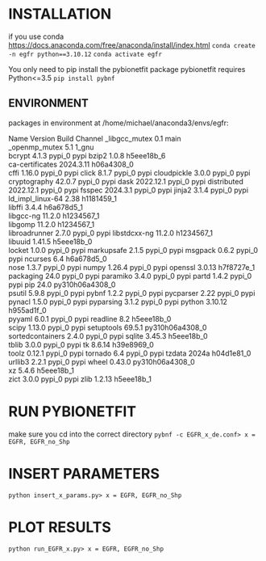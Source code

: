 
# INSTALLATION

if you use conda
https://docs.anaconda.com/free/anaconda/install/index.html
`conda create -n egfr python==3.10.12`
`conda activate egfr`

You only need to pip install the pybionetfit package
pybionetfit requires Python<=3.5
`pip install pybnf`

## ENVIRONMENT

packages in environment at /home/michael/anaconda3/envs/egfr:

Name                    Version                   Build  Channel
_libgcc_mutex             0.1                        main  
_openmp_mutex             5.1                       1_gnu  
bcrypt                    4.1.3                    pypi_0    pypi
bzip2                     1.0.8                h5eee18b_6  
ca-certificates           2024.3.11            h06a4308_0  
cffi                      1.16.0                   pypi_0    pypi
click                     8.1.7                    pypi_0    pypi
cloudpickle               3.0.0                    pypi_0    pypi
cryptography              42.0.7                   pypi_0    pypi
dask                      2022.12.1                pypi_0    pypi
distributed               2022.12.1                pypi_0    pypi
fsspec                    2024.3.1                 pypi_0    pypi
jinja2                    3.1.4                    pypi_0    pypi
ld_impl_linux-64          2.38                 h1181459_1  
libffi                    3.4.4                h6a678d5_1  
libgcc-ng                 11.2.0               h1234567_1  
libgomp                   11.2.0               h1234567_1  
libroadrunner             2.7.0                    pypi_0    pypi
libstdcxx-ng              11.2.0               h1234567_1  
libuuid                   1.41.5               h5eee18b_0  
locket                    1.0.0                    pypi_0    pypi
markupsafe                2.1.5                    pypi_0    pypi
msgpack                   0.6.2                    pypi_0    pypi
ncurses                   6.4                  h6a678d5_0  
nose                      1.3.7                    pypi_0    pypi
numpy                     1.26.4                   pypi_0    pypi
openssl                   3.0.13               h7f8727e_1  
packaging                 24.0                     pypi_0    pypi
paramiko                  3.4.0                    pypi_0    pypi
partd                     1.4.2                    pypi_0    pypi
pip                       24.0            py310h06a4308_0  
psutil                    5.9.8                    pypi_0    pypi
pybnf                     1.2.2                    pypi_0    pypi
pycparser                 2.22                     pypi_0    pypi
pynacl                    1.5.0                    pypi_0    pypi
pyparsing                 3.1.2                    pypi_0    pypi
python                    3.10.12              h955ad1f_0  
pyyaml                    6.0.1                    pypi_0    pypi
readline                  8.2                  h5eee18b_0  
scipy                     1.13.0                   pypi_0    pypi
setuptools                69.5.1          py310h06a4308_0  
sortedcontainers          2.4.0                    pypi_0    pypi
sqlite                    3.45.3               h5eee18b_0  
tblib                     3.0.0                    pypi_0    pypi
tk                        8.6.14               h39e8969_0  
toolz                     0.12.1                   pypi_0    pypi
tornado                   6.4                      pypi_0    pypi
tzdata                    2024a                h04d1e81_0  
urllib3                   2.2.1                    pypi_0    pypi
wheel                     0.43.0          py310h06a4308_0  
xz                        5.4.6                h5eee18b_1  
zict                      3.0.0                    pypi_0    pypi
zlib                      1.2.13               h5eee18b_1

# RUN PYBIONETFIT
make sure you cd into the correct directory
`pybnf -c EGFR_x_de.conf> x = EGFR, EGFR_no_Shp`

# INSERT PARAMETERS

`python insert_x_params.py> x = EGFR, EGFR_no_Shp`

# PLOT RESULTS

`python run_EGFR_x.py> x = EGFR, EGFR_no_Shp`

